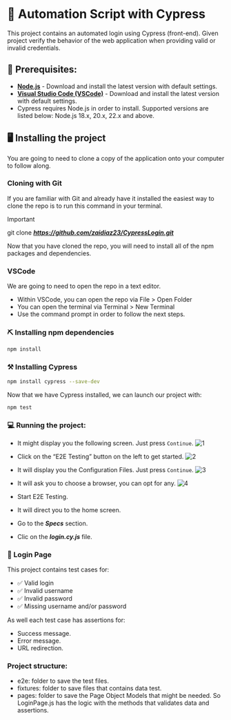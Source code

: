 # :open_file_folder: Automation Script with Cypress
This project contains an automated login using Cypress (front-end). Given project verify the behavior of the web application when providing valid or invalid credentials. 

## :page_with_curl: Prerequisites:
- **[Node.js](https://nodejs.org/)** - Download and install the latest version with default settings. 
- **[Visual Studio Code (VSCode)](https://code.visualstudio.com/)** - Download and install the latest version with default settings.
- Cypress requires Node.js in order to install. Supported versions are listed below: Node.js 18.x, 20.x, 22.x and above.

## :desktop_computer:	 Installing the project

You are going to need to clone a copy of the application onto your computer to follow along.

### Cloning with Git
If you are familiar with Git and already have it installed the easiest way to clone the repo is to run this command in your terminal.

> [!IMPORTANT]
> git clone **_https://github.com/zaidiaz23/CypressLogin.git_**

Now that you have cloned the repo, you will need to install all of the npm packages and dependencies. 

### VSCode
We are going to need to open the repo in a text editor.
+ Within VSCode, you can open the repo via File > Open Folder
+ You can open the terminal via Terminal > New Terminal
+ Use the command prompt in order to follow the next steps.

### :pick: Installing npm dependencies

```sh
npm install
```

### :hammer_and_pick: Installing Cypress
```sh
npm install cypress --save-dev
```
Now that we have Cypress installed, we can launch our project with:

```sh
npm test
```

### :computer:	 Running the project:
+ It might display you the following screen. Just press `Continue`.
![1](https://github.com/user-attachments/assets/955b0ffc-88b2-499f-891c-7d22e46cfb42)

+ Click on the “E2E Testing” button on the left to get started.
![2](https://github.com/user-attachments/assets/ca607d22-48bd-4b99-b13c-f358a2da44cb)

+ It will display you the Configuration Files. Just press `Continue`.
![3](https://github.com/user-attachments/assets/3e099a74-54af-4378-9fc6-2598b3ac728c)

+ It will ask you to choose a browser, you can opt for any.
![4](https://github.com/user-attachments/assets/a1610456-7b3a-4cf9-8e4e-d26610f59fa1)

+ Start E2E Testing.
+ It will direct you to the home screen.
+ Go to the **_Specs_** section. 
+ Clic on the **_login.cy.js_** file.


### :pushpin: Login Page
This project contains test cases for:
- :white_check_mark: Valid login
- :white_check_mark: Invalid username
- :white_check_mark: Invalid password
- :white_check_mark: Missing username and/or password 

As well each test case has assertions for: 
- Success message. 
- Error message.
- URL redirection.

### Project structure:
- e2e: folder to save the test files.
- fixtures: folder to save files that contains data test.
- pages: folder to save the Page Object Models that might be needed. So LoginPage.js has the logic with the methods that validates data and assertions.
